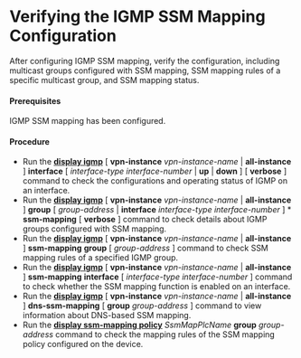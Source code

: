 Verifying the IGMP SSM Mapping Configuration
============================================

After configuring IGMP SSM mapping, verify the configuration, including multicast groups configured with SSM mapping, SSM mapping rules of a specific multicast group, and SSM mapping status.

#### Prerequisites

IGMP SSM mapping has been configured.


#### Procedure

* Run the [**display igmp**](cmdqueryname=display+igmp) [ **vpn-instance** *vpn-instance-name* | **all-instance** ] **interface** [ *interface-type* *interface-number* | **up** | **down** ] [ **verbose** ] command to check the configurations and operating status of IGMP on an interface.
* Run the [**display igmp**](cmdqueryname=display+igmp) [ **vpn-instance** *vpn-instance-name* | **all-instance** ] **group** [ *group-address* | **interface** *interface-type* *interface-number* ] \* **ssm-mapping** [ **verbose** ] command to check details about IGMP groups configured with SSM mapping.
* Run the [**display igmp**](cmdqueryname=display+igmp) [ **vpn-instance** *vpn-instance-name* | **all-instance** ] **ssm-mapping** **group** [ *group-address* ] command to check SSM mapping rules of a specified IGMP group.
* Run the [**display igmp**](cmdqueryname=display+igmp) [ **vpn-instance** *vpn-instance-name* | **all-instance** ] **ssm-mapping** **interface** [ *interface-type* *interface-number* ] command to check whether the SSM mapping function is enabled on an interface.
* Run the [**display igmp**](cmdqueryname=display+igmp) [ **vpn-instance** *vpn-instance-name* | **all-instance** ] **dns-ssm-mapping** [ **group** *group-address* ] command to view information about DNS-based SSM mapping.
* Run the [**display ssm-mapping policy**](cmdqueryname=display+ssm-mapping+policy) *SsmMapPlcName* **group** *group-address* command to check the mapping rules of the SSM mapping policy configured on the device.